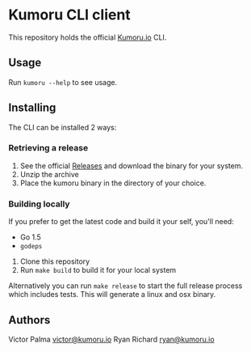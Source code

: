 # Kumoru CLI client

This repository holds the official [Kumoru.io](kumoru.io) CLI.

## Usage

Run `kumoru --help` to see usage.

## Installing

The CLI can be installed 2 ways:

### Retrieving a release

1. See the official [Releases](https://github.com/kumoru/kumoru-cli/releases) and download the binary for your system.
2. Unzip the archive
3. Place the kumoru binary in the directory of your choice.

### Building locally

If you prefer to get the latest code and build it your self, you'll need:

* Go 1.5
* `godeps`

1. Clone this repository
2. Run `make build` to build it for your local system

Alternatively you can run `make release` to start the full release process which includes tests. This will generate a linux and osx binary.

## Authors
Victor Palma <victor@kumoru.io>
Ryan Richard <ryan@kumoru.io>
